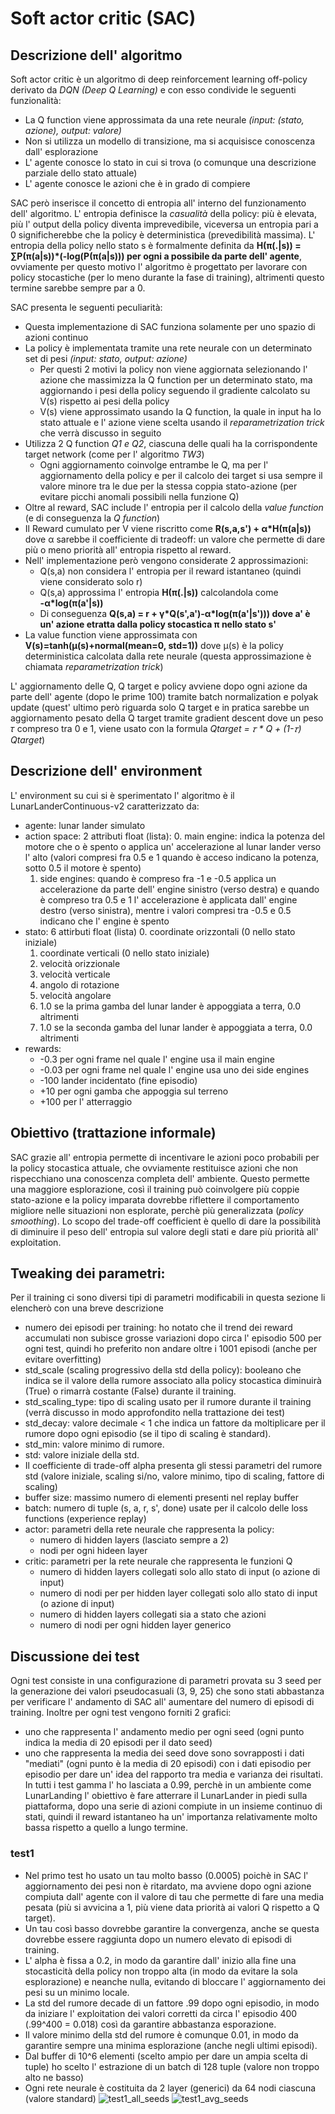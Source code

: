# Soft actor critic (SAC)
## Descrizione dell' algoritmo
Soft actor critic è un algoritmo di deep reinforcement learning off-policy derivato da *DQN (Deep Q Learning)* e con esso condivide le seguenti funzionalità:
* La Q function viene approssimata da una rete neurale *(input: (stato, azione), output: valore)*
* Non si utilizza un modello di transizione, ma si acquisisce conoscenza dall' esplorazione
* L' agente conosce lo stato in cui si trova (o comunque una descrizione parziale dello stato attuale)
* L' agente conosce le azioni che è in grado di compiere

SAC però inserisce il concetto di entropia all' interno del funzionamento dell' algoritmo.
L' entropia definisce la *casualità* della policy: più è elevata, più l' output della policy diventa imprevedibile, viceversa un entropia pari a 0 significherebbe che la policy è deterministica (prevedibilità massima).
L' entropia della policy nello stato s è formalmente definita da **H(π(.|s)) = ∑P(π(a|s))\*(-log(P(π(a|s))) per ogni a possibile da parte dell' agente**, ovviamente per questo motivo l' algoritmo è progettato per lavorare con policy stocastiche (per lo meno durante la fase di training), altrimenti questo termine sarebbe sempre par a 0.

SAC presenta le seguenti peculiarità:
* Questa implementazione di SAC funziona solamente per uno spazio di azioni continuo
* La policy è implementata tramite una rete neurale con un determinato set di pesi *(input: stato, output: azione)*
    * Per questi 2 motivi la policy non viene aggiornata selezionando l' azione che massimizza la Q function per un determinato stato, ma aggiornando i pesi della policy seguendo il gradiente calcolato su V(s) rispetto ai pesi della policy
    *  V(s) viene approssimato usando la Q function, la quale in input ha lo stato attuale e l' azione viene scelta usando il *reparametrization trick* che verrà discusso in seguito
* Utilizza 2 Q function *Q1 e Q2*, ciascuna delle quali ha la corrispondente target network (come per l' algoritmo *TW3*)
	* Ogni aggiornamento coinvolge entrambe le Q, ma per l' aggiornamento della policy e per il calcolo dei target si usa sempre il valore minore tra le due per la stessa coppia stato-azione (per evitare picchi anomali possibili nella funzione Q)
* Oltre al reward, SAC include l' entropia per il calcolo della *value function* (e di conseguenza la *Q function*)
* Il Reward cumulato per V viene riscritto come **R(s,a,s') + α\*H(π(a|s))** dove α sarebbe il coefficiente di tradeoff: un valore che permette di dare più o meno priorità all' entropia rispetto al reward.
* Nell' implementazione però vengono considerate 2 approssimazioni:
	* Q(s,a) non considera l' entropia per il reward istantaneo (quindi viene considerato solo r)
	* Q(s,a) approssima l' entropia **H(π(.|s))** calcolandola come **-α\*log(π(a'|s))**
	* Di conseguenza **Q(s,a) = r + γ\*Q(s',a')-α\*log(π(a'|s'))) dove a' è un' azione etratta dalla policy stocastica π nello stato s'**
* La value function viene approssimata con **V(s)=tanh(μ(s)+normal(mean=0, std=1))** dove μ(s) è la policy deterministica calcolata dalla rete neurale (questa approssimazione è chiamata *reparametrization trick*)

L' aggiornamento delle Q, Q target e policy avviene dopo ogni azione da parte dell' agente (dopo le prime 100) tramite batch normalization e polyak update (quest' ultimo però riguarda solo Q target e in pratica sarebbe un aggiornamento pesato della Q target tramite gradient descent dove un peso 𝜏 compreso tra 0 e 1, viene usato con la formula *Qtarget = 𝜏 \* Q + (1-𝜏) Qtarget*)
## Descrizione dell' environment
L' environment su cui si è sperimentato l' algoritmo è il LunarLanderContinuous-v2 caratterizzato da:
* agente: lunar lander simulato
* action space: 2 attributi float (lista):
	0. main engine: indica la potenza del motore che o è spento o applica un' accelerazione al lunar lander verso l' alto (valori compresi fra 0.5 e 1 quando è acceso indicano la potenza, sotto 0.5 il motore è spento)
	1. side engines: quando è compreso fra -1 e -0.5 applica un accelerazione da parte dell' engine sinistro (verso destra) e quando è compreso tra 0.5 e 1 l' accelerazione è applicata dall' engine destro (verso sinistra), mentre i valori compresi tra -0.5 e 0.5 indicano che l' engine è spento
* stato: 6 attirbuti float (lista)
	0. coordinate orizzontali (0 nello stato iniziale)
	1. coordinate verticali (0 nello stato iniziale)
	2. velocità orizzionale
	3. velocità verticale
	4. angolo di rotazione
	5. velocità angolare
	6. 1.0 se la prima gamba del lunar lander è appoggiata a terra, 0.0 altrimenti
	7. 1.0 se la seconda gamba del lunar lander è appoggiata a terra, 0.0 altrimenti
* rewards: 
	* -0.3 per ogni frame nel quale l' engine usa il main engine
	* -0.03 per ogni frame nel quale l' engine usa uno dei side engines
	* -100 lander incidentato (fine episodio)
	* +10 per ogni gamba che appoggia sul terreno
	* +100 per l' atterraggio

## Obiettivo (trattazione informale)
SAC grazie all' entropia permette di incentivare le azioni poco probabili per la policy stocastica attuale, che ovviamente restituisce azioni che non rispecchiano una conoscenza completa dell' ambiente.
Questo permette una maggiore esplorazione, così il training può coinvolgere più coppie stato-azione e la policy imparata dovrebbe riflettere il comportamento migliore nelle situazioni non esplorate, perchè più generalizzata (*policy smoothing*).
Lo scopo del trade-off coefficient è quello di dare la possibilità di diminuire il peso dell' entropia sul valore degli stati e dare più priorità all' exploitation.

## Tweaking dei parametri:
Per il training ci sono diversi tipi di parametri modificabili in questa sezione li elencherò con una breve descrizione
* numero dei episodi per training: ho notato che il trend dei reward accumulati non subisce grosse variazioni dopo circa l' episodio 500 per ogni test, quindi ho preferito non andare oltre i 1001 episodi (anche per evitare overfitting)
* std_scale (scaling progressivo della std della policy): booleano che indica se il valore della rumore associato alla policy stocastica diminuirà (True) o rimarrà costante (False) durante il training.
* std_scaling_type: tipo di scaling usato per il rumore durante il training (verrà discusso in modo approfondito nella trattazione dei test)
* std_decay: valore decimale < 1 che indica un fattore da moltiplicare per il rumore dopo ogni episodio (se il tipo di scaling è standard).
* std_min: valore minimo di rumore.
* std: valore iniziale della std.
* Il coefficiente di trade-off alpha presenta gli stessi parametri del rumore std (valore iniziale, scaling si/no, valore minimo, tipo di scaling, fattore di scaling)
* buffer size: massimo numero di elementi presenti nel replay buffer
* batch: numero di tuple (s, a, r, s', done) usate per il calcolo delle loss functions (experience replay)
* actor: parametri della rete neurale che rappresenta la policy:
	* numero di hidden layers (lasciato sempre a 2)
	* nodi per ogni hideen layer
* critic: parametri per la rete neurale che rappresenta le funzioni Q
	* numero di hidden layers collegati solo allo stato di input (o azione di input)
	* numero di nodi per per hidden layer collegati solo allo stato di input (o azione di input)
	* numero di hidden layers collegati sia a stato che azioni
	* numero di nodi per ogni hidden layer generico

## Discussione dei test
Ogni test consiste in una configurazione di parametri provata su 3 seed per la generazione dei valori pseudocasuali (3, 9, 25) che sono stati abbastanza per verificare l' andamento di SAC all' aumentare del numero di episodi di training.
Inoltre per ogni test vengono forniti 2 grafici:
* uno che rappresenta l' andamento medio per ogni seed (ogni punto indica la media di 20 episodi per il dato seed)
* uno che rappresenta la media dei seed dove sono sovrapposti i dati "mediati" (ogni punto è la media di 20 episodi) con i dati episodio per episodio per dare un' idea del rapporto tra media e varianza dei risultati.
In tutti i test gamma l' ho lasciata a 0.99, perchè in un ambiente come LunarLanding l' obiettivo è fare atterrare il LunarLander in piedi sulla piattaforma, dopo una serie di azioni compiute in un insieme continuo di stati, quindi il reward istantaneo ha un' importanza relativamente molto bassa rispetto a quello a lungo termine.
### test1	
* Nel primo test ho usato un tau molto basso (0.0005) poichè in SAC l' aggiornamento dei pesi non è ritardato, ma avviene dopo ogni azione compiuta dall' agente con il valore di tau che permette di fare una media pesata (più si avvicina a 1, più viene data priorità ai valori Q rispetto a Q target).
* Un tau così basso dovrebbe garantire la convergenza, anche se questa dovrebbe essere raggiunta dopo un numero elevato di episodi di training.
* L' alpha è fissa a 0.2, in modo da garantire dall' inizio alla fine una stocasticità della policy non troppo alta (in modo da evitare la sola esplorazione) e neanche nulla, evitando di bloccare l' aggiornamento dei pesi su un minimo locale.
* La std del rumore decade di un fattore .99 dopo ogni episodio, in modo da iniziare l' exploitation dei valori corretti da circa l' episodio 400 (.99^400 = 0.018) così da garantire abbastanza esporazione.
* Il valore minimo della std del rumore è comunque 0.01, in modo da garantire sempre una minima esplorazione (anche negli ultimi episodi).
* Dal buffer di 10^6 elementi (scelto ampio per dare un ampia scelta di tuple) ho scelto l' estrazione di un batch di 128 tuple (valore non troppo alto ne basso)
* Ogni rete neurale è costituita da 2 layer (generici) da 64 nodi ciascuna (valore standard)
![test1_all_seeds](graphs/tests_with_seeds/test1.png)
![test1_avg_seeds](graphs/tests_with_variance/test1.png)